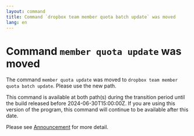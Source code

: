 ```yaml
---
layout: command
title: Command `dropbox team member quota batch update` was moved
lang: en
---
```


# Command `member quota update` was moved

The command `member quota update` was moved to `dropbox team member quota batch update`. Please use the new path.

This command is available at both path(s) during the transition period until the build released before 2024-06-30T15:00:00Z. If you are using this version of the program, this command will continue to be available after this date.

Please see [Announcement](https://github.com/watermint/toolbox/discussions/799) for more detail.


